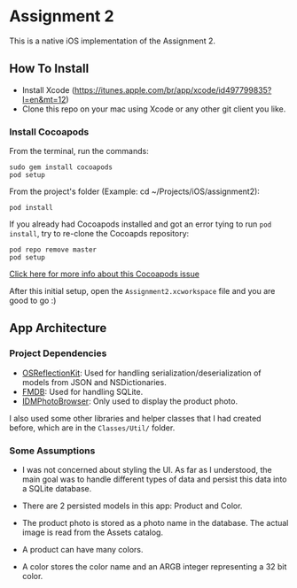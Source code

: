 Assignment 2
===================
This is a native iOS implementation of the Assignment 2.

## How To Install

- Install Xcode (https://itunes.apple.com/br/app/xcode/id497799835?l=en&mt=12)
- Clone this repo on your mac using Xcode or any other git client you like.

### Install Cocoapods

From the terminal, run the commands:

````
sudo gem install cocoapods
pod setup
````

From the project's folder (Example: cd ~/Projects/iOS/assignment2):

````
pod install
````

If you already had Cocoapods installed and got an error tying to run `pod install`, try to re-clone the Cocoapds repository:

````
pod repo remove master
pod setup
````
[Click here for more info about this Cocoapods issue](http://blog.cocoapods.org/Repairing-Our-Broken-Specs-Repository/)

After this initial setup, open the `Assignment2.xcworkspace` file and you are good to go :)

## App Architecture

### Project Dependencies

- [OSReflectionKit](https://github.com/iAOS/OSReflectionKit): Used for handling serialization/deserialization of models from JSON and NSDictionaries.
- [FMDB](https://github.com/ccgus/fmdb): Used for handling SQLite.
- [IDMPhotoBrowser](https://github.com/ideaismobile/IDMPhotoBrowser): Only used to display the product photo.

I also used some other libraries and helper classes that I had created before, which are in the `Classes/Util/` folder.

### Some Assumptions

- I was not concerned about styling the UI. As far as I understood, the main goal was to handle different types of data and persist this data into a SQLite database.

- There are 2 persisted models in this app: Product and Color.
- The product photo is stored as a photo name in the database. The actual image is read from the Assets catalog.
- A product can have many colors.
- A color stores the color name and an ARGB integer representing a 32 bit color.
